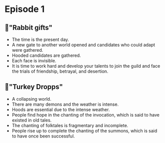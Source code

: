# Episode 1
## 🐇"Rabbit gifts"
- The time is the present day.
- A new gate to another world opened and candidates who could adapt were gathered.
- Hooded candidates are gathered.
- Each face is invisible.
- It is time to work hard and develop your talents to join the guild and face the trials of friendship, betrayal, and desertion.

## 🦃"Turkey Dropps"
- A collapsing world.
- There are many demons and the weather is intense.
- Hoods are essential due to the intense weather.
- People find hope in the chanting of the invocation, which is said to have existed in old tales.
- The chanting of folktales is fragmentary and incomplete.
- People rise up to complete the chanting of the summons, which is said to have once been successful.
